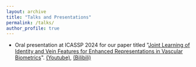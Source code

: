 ```yaml
---
layout: archive
title: "Talks and Presentations"
permalink: /talks/
author_profile: true
---
```


* Oral presentation at ICASSP 2024 for our paper titled "[Joint Learning of Identity and Vein Features for Enhanced Representations in Vascular Biometrics](https://ieeexplore.ieee.org/abstract/document/10448290/)". [(Youtube)](https://youtu.be/Dlx5-vZDs7M), [(Bilibili)](https://www.bilibili.com/video/BV1tZ421n7pr/?share_source=copy_web&vd_source=c6aa2f1ae9ba773028f00e4b419716d5)

